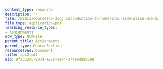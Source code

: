 ```yaml
---
content_type: resource
description: ''
file: /media/courses/6-336j-introduction-to-numerical-simulation-sma-5211-fall-2003/9fa323c6887aa825ae7f374ecd8ab5a0_sps2.pdf
file_type: application/pdf
learning_resource_types:
- Assignments
ocw_type: OCWFile
parent_title: Assignments
parent_type: CourseSection
resourcetype: Document
title: sps2.pdf
uid: 9fa323c6-887a-a825-ae7f-374ecd8ab5a0
---
```

